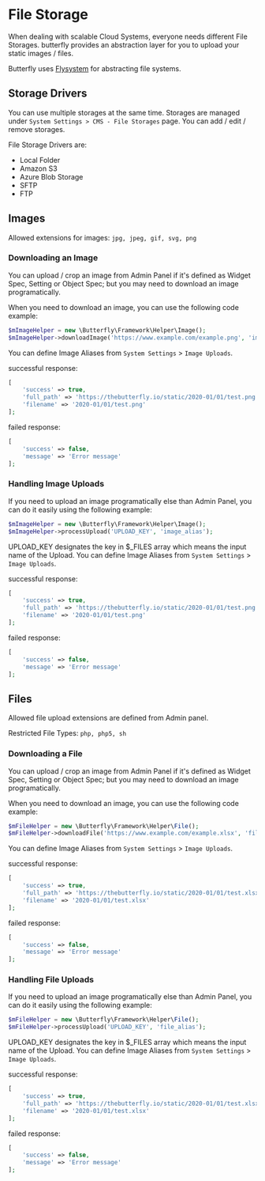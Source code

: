 # File Storage

When dealing with scalable Cloud Systems, everyone needs different File Storages. butterfly provides an abstraction layer for you 
to upload your static images / files.

Butterfly uses [Flysystem](https://flysystem.thephpleague.com/v1/docs/) for abstracting file systems. 

## Storage Drivers

You can use multiple storages at the same time. Storages are managed under `System Settings > CMS - File Storages` page. You
can add / edit / remove storages.

File Storage Drivers are:

- Local Folder
- Amazon S3
- Azure Blob Storage
- SFTP
- FTP

## Images

Allowed extensions for images: `jpg, jpeg, gif, svg, png`

### Downloading an Image

You can upload / crop an image from Admin Panel if it's defined as Widget Spec, Setting or Object Spec; but you may need to download 
an image programatically.

When you need to download an image, you can use the following code example:

```php
$mImageHelper = new \Butterfly\Framework\Helper\Image();
$mImageHelper->downloadImage('https://www.example.com/example.png', 'image_alias');
```

You can define Image Aliases from `System Settings` > `Image Uploads`.

successful response:

```php
[
    'success' => true,
    'full_path' => 'https://thebutterfly.io/static/2020-01/01/test.png',
    'filename' => '2020-01/01/test.png'
];
```

failed response:

```php
[
    'success' => false,
    'message' => 'Error message'
];
```

### Handling Image Uploads

If you need to upload an image programatically else than Admin Panel, you can do it easily using the following example:

```php
$mImageHelper = new \Butterfly\Framework\Helper\Image();
$mImageHelper->processUpload('UPLOAD_KEY', 'image_alias');
```

UPLOAD_KEY designates the key in $_FILES array which means the input name of the Upload. You can define Image Aliases from `System Settings` > `Image Uploads`.

successful response:

```php
[
    'success' => true,
    'full_path' => 'https://thebutterfly.io/static/2020-01/01/test.png',
    'filename' => '2020-01/01/test.png'
];
```

failed response:

```php
[
    'success' => false,
    'message' => 'Error message'
];
```

## Files

Allowed file upload extensions are defined from Admin panel.

Restricted File Types: `php, php5, sh`

### Downloading a File

You can upload / crop an image from Admin Panel if it's defined as Widget Spec, Setting or Object Spec; but you may need to download 
an image programatically.

When you need to download an image, you can use the following code example:

```php
$mFileHelper = new \Butterfly\Framework\Helper\File();
$mFileHelper->downloadFile('https://www.example.com/example.xlsx', 'file_alias');
```

You can define Image Aliases from `System Settings` > `Image Uploads`.

successful response:

```php
[
    'success' => true,
    'full_path' => 'https://thebutterfly.io/static/2020-01/01/test.xlsx',
    'filename' => '2020-01/01/test.xlsx'
];
```

failed response:

```php
[
    'success' => false,
    'message' => 'Error message'
];
```

### Handling File Uploads

If you need to upload an image programatically else than Admin Panel, you can do it easily using the following example:

```php
$mFileHelper = new \Butterfly\Framework\Helper\File();
$mFileHelper->processUpload('UPLOAD_KEY', 'file_alias');
```

UPLOAD_KEY designates the key in $_FILES array which means the input name of the Upload. You can define Image Aliases from `System Settings` > `Image Uploads`.

successful response:

```php
[
    'success' => true,
    'full_path' => 'https://thebutterfly.io/static/2020-01/01/test.xlsx',
    'filename' => '2020-01/01/test.xlsx'
];
```

failed response:

```php
[
    'success' => false,
    'message' => 'Error message'
];
```
